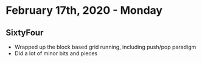 ---
---

# February 17th, 2020 - Monday


## SixtyFour
- Wrapped up the block based grid running, including push/pop paradigm
- Did a lot of minor bits and pieces
